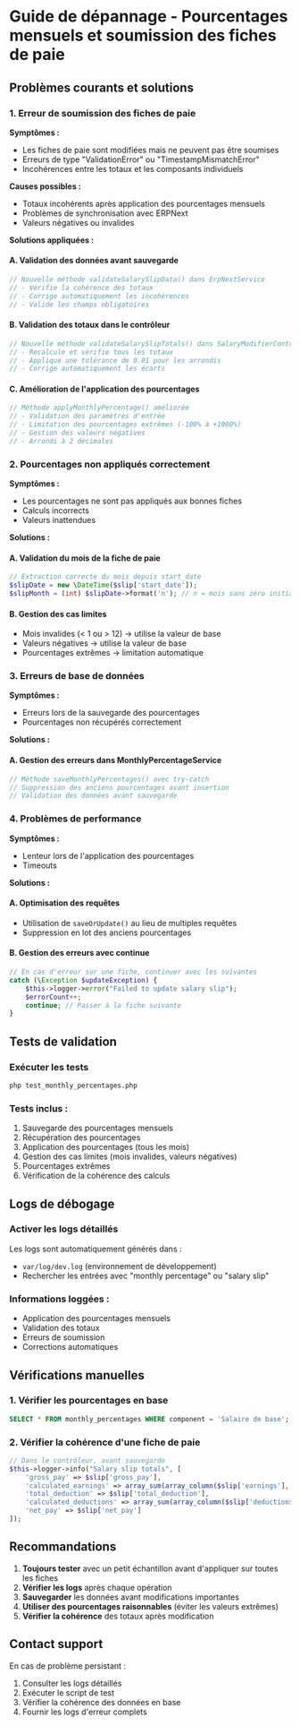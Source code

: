 # Guide de dépannage - Pourcentages mensuels et soumission des fiches de paie

## Problèmes courants et solutions

### 1. Erreur de soumission des fiches de paie

**Symptômes :**
- Les fiches de paie sont modifiées mais ne peuvent pas être soumises
- Erreurs de type "ValidationError" ou "TimestampMismatchError"
- Incohérences entre les totaux et les composants individuels

**Causes possibles :**
- Totaux incohérents après application des pourcentages mensuels
- Problèmes de synchronisation avec ERPNext
- Valeurs négatives ou invalides

**Solutions appliquées :**

#### A. Validation des données avant sauvegarde
```php
// Nouvelle méthode validateSalarySlipData() dans ErpNextService
// - Vérifie la cohérence des totaux
// - Corrige automatiquement les incohérences
// - Valide les champs obligatoires
```

#### B. Validation des totaux dans le contrôleur
```php
// Nouvelle méthode validateSalarySlipTotals() dans SalaryModifierController
// - Recalcule et vérifie tous les totaux
// - Applique une tolérance de 0.01 pour les arrondis
// - Corrige automatiquement les écarts
```

#### C. Amélioration de l'application des pourcentages
```php
// Méthode applyMonthlyPercentage() améliorée
// - Validation des paramètres d'entrée
// - Limitation des pourcentages extrêmes (-100% à +1000%)
// - Gestion des valeurs négatives
// - Arrondi à 2 décimales
```

### 2. Pourcentages non appliqués correctement

**Symptômes :**
- Les pourcentages ne sont pas appliqués aux bonnes fiches
- Calculs incorrects
- Valeurs inattendues

**Solutions :**

#### A. Validation du mois de la fiche de paie
```php
// Extraction correcte du mois depuis start_date
$slipDate = new \DateTime($slip['start_date']);
$slipMonth = (int) $slipDate->format('n'); // n = mois sans zéro initial
```

#### B. Gestion des cas limites
- Mois invalides (< 1 ou > 12) → utilise la valeur de base
- Valeurs négatives → utilise la valeur de base
- Pourcentages extrêmes → limitation automatique

### 3. Erreurs de base de données

**Symptômes :**
- Erreurs lors de la sauvegarde des pourcentages
- Pourcentages non récupérés correctement

**Solutions :**

#### A. Gestion des erreurs dans MonthlyPercentageService
```php
// Méthode saveMonthlyPercentages() avec try-catch
// Suppression des anciens pourcentages avant insertion
// Validation des données avant sauvegarde
```

### 4. Problèmes de performance

**Symptômes :**
- Lenteur lors de l'application des pourcentages
- Timeouts

**Solutions :**

#### A. Optimisation des requêtes
- Utilisation de `saveOrUpdate()` au lieu de multiples requêtes
- Suppression en lot des anciens pourcentages

#### B. Gestion des erreurs avec continue
```php
// En cas d'erreur sur une fiche, continuer avec les suivantes
catch (\Exception $updateException) {
    $this->logger->error("Failed to update salary slip");
    $errorCount++;
    continue; // Passer à la fiche suivante
}
```

## Tests de validation

### Exécuter les tests
```bash
php test_monthly_percentages.php
```

### Tests inclus :
1. Sauvegarde des pourcentages mensuels
2. Récupération des pourcentages
3. Application des pourcentages (tous les mois)
4. Gestion des cas limites (mois invalides, valeurs négatives)
5. Pourcentages extrêmes
6. Vérification de la cohérence des calculs

## Logs de débogage

### Activer les logs détaillés
Les logs sont automatiquement générés dans :
- `var/log/dev.log` (environnement de développement)
- Rechercher les entrées avec "monthly percentage" ou "salary slip"

### Informations loggées :
- Application des pourcentages mensuels
- Validation des totaux
- Erreurs de soumission
- Corrections automatiques

## Vérifications manuelles

### 1. Vérifier les pourcentages en base
```sql
SELECT * FROM monthly_percentages WHERE component = 'Salaire de base';
```

### 2. Vérifier la cohérence d'une fiche de paie
```php
// Dans le contrôleur, avant sauvegarde
$this->logger->info("Salary slip totals", [
    'gross_pay' => $slip['gross_pay'],
    'calculated_earnings' => array_sum(array_column($slip['earnings'], 'amount')),
    'total_deduction' => $slip['total_deduction'],
    'calculated_deductions' => array_sum(array_column($slip['deductions'], 'amount')),
    'net_pay' => $slip['net_pay']
]);
```

## Recommandations

1. **Toujours tester** avec un petit échantillon avant d'appliquer sur toutes les fiches
2. **Vérifier les logs** après chaque opération
3. **Sauvegarder** les données avant modifications importantes
4. **Utiliser des pourcentages raisonnables** (éviter les valeurs extrêmes)
5. **Vérifier la cohérence** des totaux après modification

## Contact support

En cas de problème persistant :
1. Consulter les logs détaillés
2. Exécuter le script de test
3. Vérifier la cohérence des données en base
4. Fournir les logs d'erreur complets